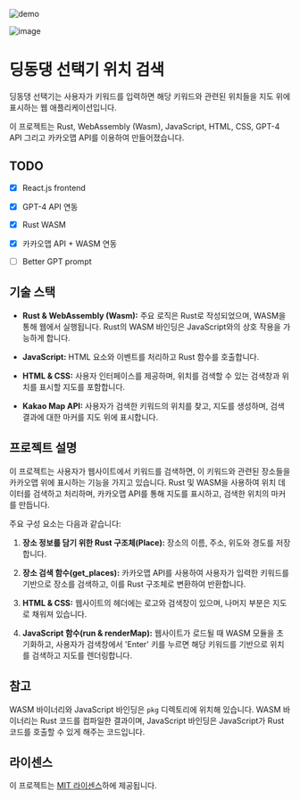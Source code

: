 ![demo](https://github.com/Alfex4936/DDD-Choose/assets/2356749/c6f32170-4da0-4ffb-8ed9-90f586b60636)

![image](https://github.com/Alfex4936/DDD-Choose/assets/2356749/61ad56ce-8f36-48d6-867c-fdaef208601d)

# 딩동댕 선택기 위치 검색

딩동댕 선택기는 사용자가 키워드를 입력하면 해당 키워드와 관련된 위치들을 지도 위에 표시하는 웹 애플리케이션입니다.

이 프로젝트는 Rust, WebAssembly (Wasm), JavaScript, HTML, CSS, GPT-4 API 그리고 카카오맵 API를 이용하여 만들어졌습니다.


## TODO

- [x] React.js frontend
- [x] GPT-4 API 연동
- [x] Rust WASM
- [x] 카카오맵 API + WASM 연동
- [ ] Better GPT prompt


## 기술 스택

- **Rust & WebAssembly (Wasm):** 주요 로직은 Rust로 작성되었으며, WASM을 통해 웹에서 실행됩니다. Rust의 WASM 바인딩은 JavaScript와의 상호 작용을 가능하게 합니다.

- **JavaScript:** HTML 요소와 이벤트를 처리하고 Rust 함수를 호출합니다.

- **HTML & CSS:** 사용자 인터페이스를 제공하며, 위치를 검색할 수 있는 검색창과 위치를 표시할 지도를 포함합니다.

- **Kakao Map API:** 사용자가 검색한 키워드의 위치를 찾고, 지도를 생성하며, 검색 결과에 대한 마커를 지도 위에 표시합니다.

## 프로젝트 설명

이 프로젝트는 사용자가 웹사이트에서 키워드를 검색하면, 이 키워드와 관련된 장소들을 카카오맵 위에 표시하는 기능을 가지고 있습니다. Rust 및 WASM을 사용하여 위치 데이터를 검색하고 처리하며, 카카오맵 API를 통해 지도를 표시하고, 검색한 위치의 마커를 만듭니다.

주요 구성 요소는 다음과 같습니다:

1. **장소 정보를 담기 위한 Rust 구조체(Place):** 장소의 이름, 주소, 위도와 경도를 저장합니다.

2. **장소 검색 함수(get_places):** 카카오맵 API를 사용하여 사용자가 입력한 키워드를 기반으로 장소를 검색하고, 이를 Rust 구조체로 변환하여 반환합니다.

3. **HTML & CSS:** 웹사이트의 헤더에는 로고와 검색창이 있으며, 나머지 부분은 지도로 채워져 있습니다.

4. **JavaScript 함수(run & renderMap):** 웹사이트가 로드될 때 WASM 모듈을 초기화하고, 사용자가 검색창에서 'Enter' 키를 누르면 해당 키워드를 기반으로 위치를 검색하고 지도를 렌더링합니다.


## 참고

WASM 바이너리와 JavaScript 바인딩은 `pkg` 디렉토리에 위치해 있습니다. WASM 바이너리는 Rust 코드를 컴파일한 결과이며, JavaScript 바인딩은 JavaScript가 Rust 코드를 호출할 수 있게 해주는 코드입니다.


## 라이센스

이 프로젝트는 [MIT 라이센스](LICENSE)하에 제공됩니다.
